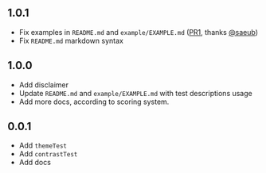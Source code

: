 ## 1.0.1

* Fix examples in `README.md` and `example/EXAMPLE.md` ([PR1](https://github.com/wrbl606/accessibility_test/pull/1), thanks [@saeub](https://github.com/saeub))
* Fix `README.md` markdown syntax

## 1.0.0

* Add disclaimer
* Update `README.md` and `example/EXAMPLE.md` with test descriptions usage
* Add more docs, according to scoring system.

## 0.0.1

* Add `themeTest`
* Add `contrastTest`
* Add docs
